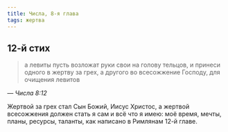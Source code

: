 ```yaml
---
title: Числа, 8-я глава
tags: жертва
---
```


## 12-й стих

> а левиты пусть возложат руки свои на голову тельцов, и принеси одного в жертву за грех,
> а другого во всесожжение Господу, для очищения левитов

— <cite>Числа&nbsp;8:12</cite>

Жертвой за грех стал Сын Божий, Иисус Христос, а жертвой всесожжения должен стать я сам
и всё что я имею: моё время, мечты, планы, ресурсы, таланты, как написано в Римлянам 12-й главе.
